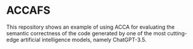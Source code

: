 # ACCAFS

This repository shows an example of using ACCA for evaluating the semantic correctness of the code generated by one of the most cutting-edge artificial intelligence models, namely ChatGPT-3.5.
